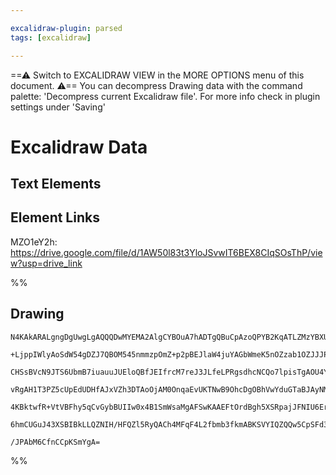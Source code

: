 ```yaml
---

excalidraw-plugin: parsed
tags: [excalidraw]

---
```

==⚠  Switch to EXCALIDRAW VIEW in the MORE OPTIONS menu of this document. ⚠== You can decompress Drawing data with the command palette: 'Decompress current Excalidraw file'. For more info check in plugin settings under 'Saving'



# Excalidraw Data

## Text Elements
## Element Links
MZO1eY2h: https://drive.google.com/file/d/1AW50l83t3YloJSvwIT6BEX8CIqSOsThP/view?usp=drive_link

%%
## Drawing
```compressed-json
N4KAkARALgngDgUwgLgAQQQDwMYEMA2AlgCYBOuA7hADTgQBuCpAzoQPYB2KqATLZMzYBXUtiRoIACyhQ4zZAHoFAc0JRJQgEYA6bGwC2CgF7N6hbEcK4OCtptbErHALRY8RMpWdx8Q1TdIEfARcZgRmBShcZQUebQAObQBmGjoghH0EDihmbgBtcDBQMBKIEm4IAFkALQB5AEYEAE0eSVSSyFhECozNBGJiXE1g9tLMbmcAVgAWRIB2Sf5SmAn6

+LjppIWlyAoSdW54gDZJ7QBOM545nmmzpOmZ+p2pBEJlaW4juYAGbWmeK5nOZzab1OZJJJPQqQazKEZob7PZhQUhsADWCAAwmx8GxSBUAMSNYlIZ6aXDYNHKVFCDjEbG4/ESFHWZhwXCBbKjSAAM0I+HwAGVYPD0IIPNyIMjURiAOr7NpoPjQqUo9EIYUwUVSnHlZ4094ccK5NBQjoQNjs7BqFam76IlXU4RwACSxBNqDyAF1njzyJk3dwOEIBc9

CHSsBVcN9JTS6UbmB7iuauuJUEloQBfJEIfrcM7reJ3JLfeLPRgsdhcNCQo7lpisTgAOU4Ym4PCBN2m03BYeYABF0lA82geQQwmThHSAKLBTLZD3e55COCDYfEbhg6bfSb274nSaTMsqogcNEVaSyeRKMiERjaZRsNhwhC6AwKPnBBTEBRgngAIXiJp/wABTmIQhB4UgAAkACUYAAKWIAArAA1NhoNIAAZZDlGqECzmcepZRiMwEAoAB+IQ2QAXl

vRgAH1T3PZ5cUpEdUDHfAJxVZh3DTAoOjAM0OnqaEvUKTNwB9OhcDgOBhVwYduGTaBJAyNMICId4oFGBhCHI/8KSpON6RxPFCR5KzrL07ARE5KAXWHfRhRlLFzKZdAiQQElbPsrJHOcozKSdWkzMZCoWQ4NkOQCvzSAcpyMgAMX5IURU08U9UKCA7ISgKkpctU5QVdslly/zskK1z1U1bUso3cq8sS5zYOEQ1jU3JrKsCjJaitG1N3tbr8qq5zks

4KBktwfR+VtVBFhy5qCvGybBUIIw0x4B1SmWsaMgAFSwKAAEFtOrdBgh5XSRpajJFNIU6ErYCh1NwDc0GDUMlp6wrpzpE7ntekIPvQDlUSoW6VoyQGIYO+BNNMvS+NRAUAA1Pg7bQ1n+SYjnieIITOfdypRnF8CaQ4eCObHbniSYwTWXcSZyown30FSVXoAghDTX54lBJIvkkqH9v0NqwoTD0ICR8rqRIdbNvbHbIHl4hhQQOBuEW0o1cqNhiAQf

6hmCUGuJ43XSBIBkLLQZNIH/HFQZl5RyQACh4MFqF4L2fbmb3fkmABKSVYIQZQQw5CpSFd3APZLb2eAT3hk8DkORZ+0aoBqjF+qgKsPS+/Byr9GaEDDiMrY4ZROfNLITY4lFeeebAiC1tAm4QZ4ODL7hO+eYQoFPNNO4z0o7GQhBsByQUe7gfXDeN4YOPNrucopfPGAOp98Fr0pUwqMJgmnqtJTs5EDHh7pPpDYuTzYdizfHNfzXwUJTpPred6DW

/JPAbM6CfnCCpKSmYgA=
```
%%
